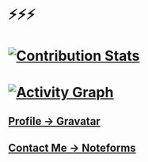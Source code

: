 # ⚡⚡⚡

# [![Contribution Stats](https://github-contribution-stats.vercel.app/api/?username=Sprocketer)](https://github.com/LordDashMe/github-contribution-stats/)

# [![Activity Graph](https://github-readme-activity-graph.vercel.app/graph?username=Sprocketer&theme=github-compact)](https://github.com/ashutosh00710/github-readme-activity-graph)

## [Profile -> Gravatar](https://gravatar.com/Sprocketer)

## [Contact Me -> Noteforms](https://noteforms.com/forms/contact-sprocketer-tu9cvr)
